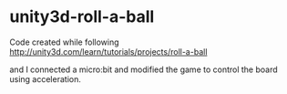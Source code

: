 # unity3d-roll-a-ball
Code created while following http://unity3d.com/learn/tutorials/projects/roll-a-ball

and I connected a micro:bit and modified the game to control the board using acceleration.
